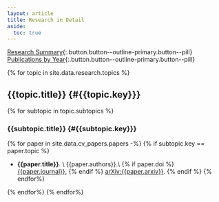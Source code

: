 ```yaml
---
layout: article
title: Research in Detail
aside:
  toc: true
---
```


[Research Summary](research){:.button.button--outline-primary.button--pill}
[Publications by Year](cv#publications--preprints){:.button.button--outline-primary.button--pill}


{% for topic in site.data.research.topics %}
## {{topic.title}} {#{{topic.key}}}

{% for subtopic in topic.subtopics %}
### {{subtopic.title}} {#{{subtopic.key}}}
<!---{% if subtopic.description %} {{subtopic.description}} {% endif %}--->

{% for paper in site.data.cv_papers.papers -%}
{% if subtopic.key == paper.topic %}
  * **{{paper.title}}**. \\
    {{paper.authors}}.\\
    {% if paper.doi %} [{{paper.journal}}](https://doi.org/{{paper.doi}}), {% endif %} [arXiv:{{paper.arxiv}}](https://arxiv.org/abs/{{paper.arxiv}}).
{% endif %}
{% endfor%}

{% endfor%}
{% endfor%}
